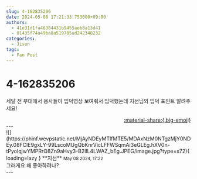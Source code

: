 ```yaml
---
slug: 4-162835206
date: 2024-05-08 17:21:33.753000+09:00
authors:
  - 41e31d1fa46384431b9455aeb8a13d41
  - 01435f74a49ba8a519705ad242348232
categories:
  - Jisun
tags:
  - Fan Post
---
```


# 4-162835206

<div class="post-container" markdown="1">
<div class="content-container md-sidebar__scrollwrap" markdown="1">

세달 전 부대에서 용사들이 입덕영상 보여줘서 입덕했는데 지선님의 입덕 포인트 알려주세요!

</div>
</div>

<div style="text-align: right;" markdown="1">
<a href="https://weverse.io/fromis9/fanpost/4-162835206" style="text-align: right;">:material-share:{.big-emoji}</a>
</div>
---

<div class="comments-container md-sidebar__scrollwrap" markdown="1">
<div class="comment" markdown="1">
<div class='id-container' markdown="1">
![](https://phinf.wevpstatic.net/MjAyNDEyMTlfMTE5/MDAxNzM0NTgzMjY0NDEy.08FClE9gxLY-99LscoMUgQbKnrVicLFFWSqmAi3eGLEg.hXV0n-tPyoIqjwYMPRrQ8Zn9aHvy3-B2llL4LWAZ_bEg.JPEG/image.jpg?type=s72){ loading=lazy }
**<span class="artist">지선</span>** <small>May 08 2024, 17:22</small><br>
</div>
<div class='comment-body' markdown="1">
그러게요 왜 좋아하려나?
</div>
</div>
</div>
---
